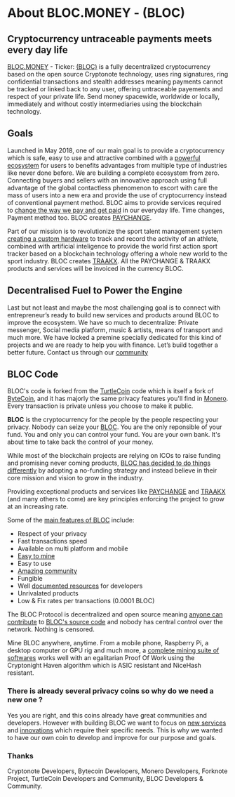 # **About BLOC.MONEY - (BLOC)**

## **Cryptocurrency untraceable payments meets every day life**

[BLOC.MONEY](https://bloc.money) - Ticker: [(BLOC)](https://github.com/furiousteam/BLOC) is a fully decentralized cryptocurrency based on the open source Cryptonote technology, uses ring signatures, ring confidential transactions and stealth addresses meaning payments cannot be tracked or linked back to any user, offering untraceable payements and respect of your private life. Send money spacewide, worldwide or locally, immediately and without costly intermediaries using the blockchain technology.

## **Goals**

Launched in May 2018, one of our main goal is to provide a cryptocurrency which is safe, easy to use and attractive combined with a [powerful ecosystem](Ecosystem.md) for users to benefits advantages from multiple type of industries like never done before. We are building a complete ecosystem from zero. Connecting buyers and sellers with an innovative approach using full advantage of the global contactless phenomenon to escort with care the mass of users into a new era and provide the use of cryptocurrency instead of conventional payment method. BLOC aims to provide services required to [change the way we pay and get paid](PAYCHANGE.md#cryptocurrencies-mass-adoption-is-near) in our everyday life. Time changes, Payment method too. BLOC creates [PAYCHANGE](PAYCHANGE.md).

Part of our mission is to revolutionize the sport talent management system [creating a custom hardware](TRAAKX-hardware.md) to track and record the activity of an athlete, combined with artificial inteligence to provide the world first action sport tracker based on a blockchain technology offering a whole new world to the sport industry. BLOC creates [TRAAKX](TRAAKX.md). All the PAYCHANGE & TRAAKX products and services will be invoiced in the currency BLOC.

## **Decentralised Fuel to Power the Engine**

Last but not least and maybe the most challenging goal is to connect with entrepreneur’s ready to build new services and products around BLOC to improve the ecosystem. We have so much to decentralize: Private messenger, Social media platform, music & artists, means of transport and much more. We have locked a premine specially dedicated for this kind of projects and we are ready to help you with finance. Let’s build together a better future. Contact us through our [community](../about/Community.md)

## **BLOC Code**

BLOC's code is forked from the [TurtleCoin](https://github.com/turtlecoin/turtlecoin) code which is itself a fork of [ByteCoin](https://github.com/bcndev/bytecoin), and it has majorly the same privacy features you'll find in [Monero](https://github.com/monero-project/monero). Every transaction is private unless you choose to make it public.

**BLOC** is the cryptocurrency for the people by the people respecting your privacy. Nobody can seize your [BLOC](https://bloc.money). You are the only reponsible of your fund. You and only you can control your fund. You are your own bank. It's about time to take back the control of your money.

While most of the blockchain projects are relying on ICOs to raise funding and promising never coming products, [BLOC has decided to do things differently](https://cointelegraph.com/news/too-many-disappointing-icos-crypto-payment-startup-launches-with-no-funding-strategy) by adopting a no-funding strategy and instead believe in their core mission and vision to grow in the industry.

Providing exceptional products and services like [PAYCHANGE](PAYCHANGE.md) and [TRAAKX](TRAAKX.md) (and many others to come) are key principles enforcing the project to grow at an increasing rate.

Some of the [main features of BLOC](Features.md) include:

- Respect of your privacy
- Fast transactions speed
- Available on multi platform and mobile
- [Easy to mine](../mining/How-to-mine-BLOC.md)
- Easy to use
- [Amazing community](Community.md)
- Fungible
- Well [documented resources](../service-operators/Resources.md) for developers
- Unrivalated products
- Low & Fix rates per transactions (0.0001 BLOC)

The BLOC Protocol is decentralized and open source meaning [anyone can contribute](Contributing.md) to [BLOC's source code](https://github.com/furiousteam/BLOC) and nobody has central control over the network. Nothing is censored.

Mine BLOC anywhere, anytime. From a mobile phone, Raspberry Pi, a desktop computer or GPU rig and much more, a [complete mining suite of softwares](../mining/How-to-mine-BLOC.md) works well with an egalitarian Proof Of Work using the Cryptonight Haven algorithm which is ASIC resistant and NiceHash resistant.

### **There is already several privacy coins so why do we need a new one ?**

Yes you are right, and this coins already have great communities and developers. However with building BLOC we want to focus on [new services](../about/PAYCHANGE.md) and [innovations](../about/TRAAKX.md) which require their specific needs. This is why we wanted to have our own coin to develop and improve for our purpose and goals.

### **Thanks**
Cryptonote Developers, Bytecoin Developers, Monero Developers, Forknote Project, TurtleCoin Developers and Community, BLOC Developers & Community.